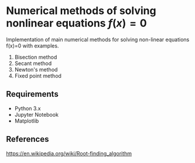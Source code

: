 # Numerical methods of solving nonlinear equations $f(x)=0$
Implementation of main numerical methods for solving non-linear equations f(x)=0 with examples.

1. Bisection method
2. Secant method
3. Newton's method
4. Fixed point method

## Requirements
- Python 3.x
- Jupyter Notebook
- Matplotlib

## References
https://en.wikipedia.org/wiki/Root-finding_algorithm

